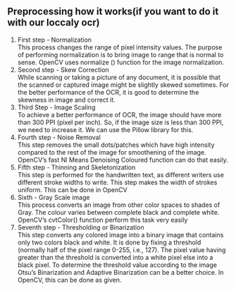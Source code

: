 ## Preprocessing how it works(if you want to do it with our loccaly ocr)

1. First step - Normalization <br />
   This process changes the range of pixel intensity values. The purpose of performing normalization is to bring image to range that is normal to sense. OpenCV uses normalize () function for the image normalization.
2. Second step - Skew Correction <br />
   While scanning or taking a picture of any document, it is possible that the scanned or captured image might be slightly skewed sometimes. For the better performance of the OCR, it is good to determine the skewness in image and correct it.
3. Third Step - Image Scaling <br />
   To achieve a better performance of OCR, the image should have more than 300 PPI (pixel per inch). So, if the image size is less than 300 PPI, we need to increase it. We can use the Pillow library for this.
4. Fourth step - Noise Removal <br />
   This step removes the small dots/patches which have high intensity compared to the rest of the image for smoothening of the image. OpenCV’s fast Nl Means Denoising Coloured function can do that easily.
5. Fifth step - Thinning and Skeletonization <br />
   This step is performed for the handwritten text, as different writers use different stroke widths to write. This step makes the width of strokes uniform. This can be done in OpenCV
6. Sixth - Gray Scale image <br />
   This process converts an image from other color spaces to shades of Gray. The colour varies between complete black and complete white. OpenCV’s cvtColor() function perform this task very easily
7. Seventh step - Thresholding or Binarization <br />
   This step converts any colored image into a binary image that contains only two colors black and white. It is done by fixing a threshold (normally half of the pixel range 0-255, i.e., 127). The pixel value having greater than the threshold is converted into a white pixel else into a black pixel. To determine the threshold value according to the image Otsu’s Binarization and Adaptive Binarization can be a better choice. In OpenCV, this can be done as given.
